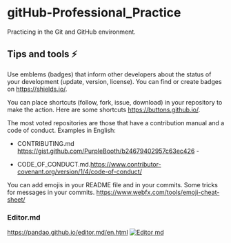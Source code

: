 # gitHub-Professional_Practice
Practicing in the Git and GitHub environment. 

## Tips and tools :zap:
Use emblems (badges) that inform other developers about the status of your development (update, version, license). You can find or create badges on https://shields.io/.

You can place shortcuts (follow, fork, issue, download) in your repository to make the action. Here are some shortcuts https://buttons.github.io/.

The most voted repositories are those that have a contribution manual and a code of conduct. Examples in English: 
- CONTRIBUTING.md https://gist.github.com/PurpleBooth/b24679402957c63ec426 -

- CODE_OF_CONDUCT.md.https://www.contributor-covenant.org/version/1/4/code-of-conduct/

You can add emojis in your README file and in your commits. Some tricks for messages in your commits. https://www.webfx.com/tools/emoji-cheat-sheet/

### Editor.md
https://pandao.github.io/editor.md/en.html
[![Editor md](https://i.imgur.com/FZ0lVwH.png "Editor md")](https://i.imgur.com/FZ0lVwH.png "Editor md")
